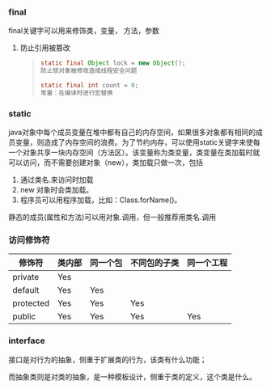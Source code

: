 ### final

final关键字可以用来修饰类，变量， 方法，参数

1. 防止引用被篡改

   > ```java
   > static final Object lock = new Object();
   > 防止锁对象被修改造成线程安全问题
   > 
   > static final int count = 0;
   > 常量：在编译时进行宏替换
   > ```

### static


java对象中每个成员变量在堆中都有自己的内存空间，如果很多对象都有相同的成员变量，则造成了内存空间的浪费。为了节约内存，可以使用static关键字来使每一个对象共享一块内存空间（方法区）。该变量称为类变量，类变量在类加载时就可以访问，而不需要创建对象（new），类加载只做一次，包括

1. 通过类名.来访问时加载
2. new 对象时会类加载。
3. 程序员可以用程序加载，比如：Class.forName()。

静态的成员(属性和方法)可以用对象.调用，但一般推荐用类名.调用

### 访问修饰符

| 修饰符    | 类内部 | 同一个包 | 不同包的子类 | 同一个工程 |
| --------- | ------ | -------- | ------------ | ---------- |
| private   | Yes    |          |              |            |
| default   | Yes    | Yes      |              |            |
| protected | Yes    | Yes      | Yes          |            |
| public    | Yes    | Yes      | Yes          | Yes        |

### interface

接口是对行为的抽象，侧重于扩展类的行为，该类有什么功能；

而抽象类则是对类的抽象，是一种模板设计，侧重于类的定义，这个类是什么。
